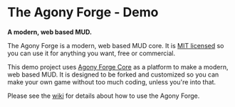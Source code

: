 # The Agony Forge - Demo

**A modern, web based MUD.**

The Agony Forge is a modern, web based MUD core. It is [MIT licensed](https://raw.githubusercontent.com/scionaltera/agony-forge-demo/master/LICENSE) so you can use it for anything you want, free or commercial.

This demo project uses [Agony Forge Core](https://github.com/scionaltera/agony-forge-core) as a platform to make a modern, web based MUD. It is designed to be forked and customized so you can make your own game without too much coding, unless you're into that.

Please see the [wiki](https://github.com/scionaltera/agony-forge-core/wiki) for details about how to use the Agony Forge.
